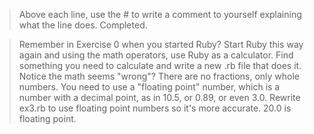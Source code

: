 > Above each line, use the # to write a comment to yourself explaining what the line does.
Completed.

> Remember in Exercise 0 when you started Ruby? 
Start Ruby this way again and using the math operators, use Ruby as a calculator.
Find something you need to calculate and write a new .rb file that does it.
Notice the math seems "wrong"? There are no fractions, only whole numbers. You need to use a "floating point" number, which is a number with a decimal point, as in 10.5, or 0.89, or even 3.0.
Rewrite ex3.rb to use floating point numbers so it's more accurate. 20.0 is floating point.

